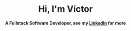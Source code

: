 <div align="center">
<h1 align="center">Hi, I'm Víctor</h1>
<h4 align="center">A Fullstack Software Developer, see my <a href="[https://github.com/victor-gv/resume/raw/main/CV_Victor_Garcia-Vao.pdf](https://www.linkedin.com/in/victor-garcia-vao/)" target="_blank">LinkedIn</a> for more</h4>
</div>


